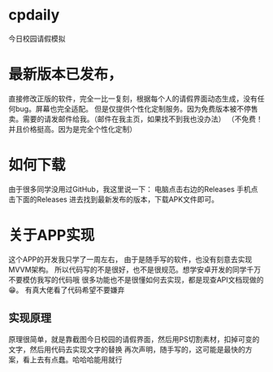 # cpdaily
今日校园请假模拟

# 最新版本已发布，
直接修改正版的软件，完全一比一复刻，根据每个人的请假界面动态生成，没有任何bug。屏幕也完全适配。
但是仅提供个性化定制服务。因为免费版本被不停售卖。需要的请发邮件给我。（邮件在我主页，如果找不到我也没办法）
（不免费！并且价格挺高。因为是完全个性化定制）

# 如何下载
由于很多同学没用过GitHub，我这里说一下：
电脑点击右边的Releases
手机点击下面的Releases
进去找到最新发布的版本，下载APK文件即可。

# 关于APP实现
这个APP的开发我只学了一周左右，
由于是随手写的软件，也没有刻意去实现MVVM架构。
所以代码写的不是很好，也不是很规范。想学安卓开发的同学千万不要模仿我写的代码哦
很多功能也不是很懂如何去实现，都是现查API文档现做的😁。
有真大佬看了代码希望不要嫌弃

## 实现原理
原理很简单，就是靠截图今日校园的请假界面，然后用PS切割素材，扣掉可变的文字，然后用代码去实现文字的替换
再次声明，随手写的，这可能是最快的方案，看上去有点蠢。哈哈哈能用就行
